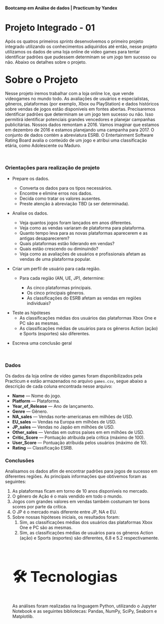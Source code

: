 <h4>Bootcamp em Análse de dados | Practicum by Yandex</h4>

<h1><b>Projeto Integrado - 01 </b></h1>
<p>
Após os quatros primeiros <i>sprints</i> desenvolvemos o primeiro projeto integrado utilizando os conhecimentos adiquiridos até então, nesse projeto utilizamos os dados de uma loja online de video games para tentar identificar padrões que pudessem determinam se um jogo tem sucesso ou não. Abaixo os detalhes sobre o projeto.

</ul>
<br/>
<font size=+3.5>
<h2><b>Sobre o Projeto</b></h2></font>
<p>

Nesse projeto iremos trabalhar com a loja online Ice, que vende videogames no mundo todo. As avaliações de usuários e especialistas, gêneros, plataformas (por exemplo, Xbox ou PlayStation) e dados históricos sobre vendas de jogos estão disponíveis em fontes abertas. Precisaremos identificar padrões que determinam se um jogo tem sucesso ou não. Isso permitirá identificar potenciais grandes vencedores e planejar campanhas publicitárias.
Nossos dados remontam a 2016. Vamos imaginar que estamos em dezembro de 2016 e estamos planejando uma campanha para 2017.
O conjunto de dados contém a abreviatura ESRB. O Entertainment Software Rating Board avalia o conteúdo de um jogo e atribui uma classificação etária, como Adolescente ou Maduro.

<br/>
<p>
<h3><b>Orientações para realização de projeto</b></h3>

<p><ul>
<li>Prepare os dados.</li>   
<ul><li>Converta os dados para os tipos necessários.</li>
    <li>Encontre e elimine erros nos dados.</li>
    <li>Decida como tratar os valores ausentes.</li>
    <li>Preste atenção à abreviação TBD (a ser determinada).</li></ul>

<p>    
<li>Analise os dados.</li>   
<ul><li>Veja quantos jogos foram lançados em anos diferentes.</li>
    <li>Veja como as vendas variaram de plataforma para plataforma.</li>
    <li>Quanto tempo leva para as novas plataformas aparecerem e as antigas desaparecerem?</li>
    <li>Quais plataformas estão liderando em vendas?</li>
    <li>Quais estão crescendo ou diminuindo?</li>
    <li>Veja como as avaliações de usuários e profissionais afetam as vendas de uma plataforma popular.</li>
    </ul>
<p>
<li>Criar um perfil de usuário para cada região.</li>
<ul><li>Para cada região (AN, UE, JP), determine:</li>
    <ul><li>As cinco plataformas principais.</li>
    <li>Os cinco principais gêneros. </li>
    <li>As classificações do ESRB afetam as vendas em regiões individuais?</li>
    </ul></ul>
<p>    
<li>Teste as hipóteses
<ul><li>As classificações médias dos usuários das plataformas Xbox One e PC são as mesmas.</li>
    <li>As classificações médias de usuários para os gêneros Action (ação) e Sports (esportes) são diferentes.</li></ul>
<p>
    <li>Escreva uma conclusão geral</li></p>   
<p></ul>
<br/>

<h3><b>Dados</b></h3>


Os dados da loja online de vídeo games foram disponibilizados pela Practicum e estão armazenados no arquivo <code>games.csv</code>, segue abaixo a descrição de cada coluna encontrada nesse arquivo:</p>
    <p>
    <ul>
    <li><b>Name</b> — Nome do jogo.</li>
    <li><b>Platform</b> — Plataforma.</li>
    <li><b>Year_of_Release</b> — Ano de lançamento.</li>
    <li><b>Genre</b> — Gênero.</li>
    <li><b>NA_sales</b> — Vendas norte-americanas em milhões de USD.</li> 
    <li><b>EU_sales</b> — Vendas na Europa em milhões de USD.</li> 
    <li><b>JP_sales</b> — Vendas no Japão em milhões de USD.</li> 
    <li><b>Other_sales</b> — Vendas em outros países em em milhões de USD.</li>   <li><b>Critic_Score</b> —  Pontuação atríbuida pela crítica (máximo de 100).</li> 
    <li><b>User_Score</b> — Pontuação atríbuida pelos usuários (máximo de 10).</li> 
    <li><b>Rating</b> — Classificação ESRB.</li> 
        </ul></p>

    
<p>

<h3><b>Conclusões</b></h3>
Analisamos os dados afim de encontrar padrões para jogos de sucesso em diferentes regiões. As princípais informações que obtivemos foram as seguintes:
<ol>
<li>As plataformas ficam em torno de 10 anos disponíveis no mercado.
<li>O gênero de Ação é o mais vendido em todo o mundo.
<li>Jogos com grandes valores em vendas também costumam ter bons scores por parte da crítica.
<li> O JP é o mercado mais diferente entre JP, NA e EU.
<li> Sobre nossas hipóteses iniciais, os resultados foram:
<ol><li>Sim, as classificações médias dos usuários das plataformas Xbox One e PC são as mesmas.
    <li>Sim, as classificações médias de usuários para os gêneros Action (ação) e Sports (esportes) são diferentes, 6.8 e 5.2 respectivamente.

</ol>
<br>

<font size=+3.5>
<h2><b>🛠 Tecnologias</b></h2></font>
<p>
As análises foram realizadas na linguagem Python, utilizando o Jupyter Notebook e as seguintes bibliotecas: Pandas, NumPy, SciPy, Seaborn e Matplotlib.